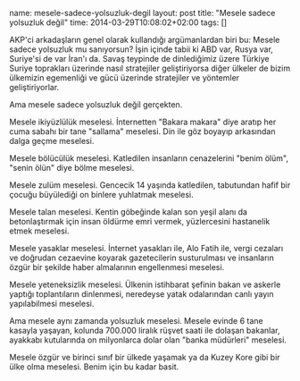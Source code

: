 name: mesele-sadece-yolsuzluk-degil
layout: post
title: "Mesele sadece yolsuzluk değil"
time: 2014-03-29T10:08:02+02:00
tags: []

AKP'ci arkadaşların genel olarak kullandığı argümanlardan biri bu: Mesele sadece yolsuzluk mu sanıyorsun? İşin içinde tabii ki ABD var, Rusya var, Suriye'si de var İran'ı da. Savaş teypinde de dinlediğimiz üzere Türkiye Suriye toprakları üzerinde nasıl stratejiler geliştiriyorsa diğer ülkeler de bizim ülkemizin egemenliği ve gücü üzerinde stratejiler ve yöntemler geliştiriyorlar.

Ama mesele sadece yolsuzluk değil gerçekten.

Mesele ikiyüzlülük meselesi. İnternetten "Bakara makara" diye aratıp her cuma sabahı bir tane "sallama" meselesi. Din ile göz boyayıp arkasından dalga geçme meselesi.

Mesele bölücülük meselesi. Katledilen insanların cenazelerini "benim ölüm", "senin ölün" diye bölme meselesi.

Mesele zulüm meselesi. Gencecik 14 yaşında katledilen, tabutundan hafif bir çocuğu büyülediği on binlere yuhlatmak meselesi.

Mesele talan meselesi. Kentin göbeğinde kalan son yeşil alanı da betonlaştırmak için insan öldürme emri vermek, yüzlercesini hastanelik etmek meselesi.

Mesele yasaklar meselesi. İnternet yasakları ile, Alo Fatih ile, vergi cezaları ve doğrudan cezaevine koyarak gazetecilerin susturulması ve insanların özgür bir şekilde haber almalarının engellenmesi meselesi.

Mesele yeteneksizlik meselesi. Ülkenin istihbarat şefinin bakan ve askerle yaptığı toplantıların dinlenmesi, neredeyse yatak odalarından canlı yayın yapılabilmesi meselesi.

Ama mesele aynı zamanda yolsuzluk meselesi. Mesele evinde 6 tane kasayla yaşayan, kolunda 700.000 liralık rüşvet saati ile dolaşan bakanlar, ayakkabı kutularında on milyonlarca dolar olan "banka müdürleri" meselesi.

Mesele özgür ve birinci sınıf bir ülkede yaşamak ya da Kuzey Kore gibi bir ülke olma meselesi. Benim için bu kadar basit.

